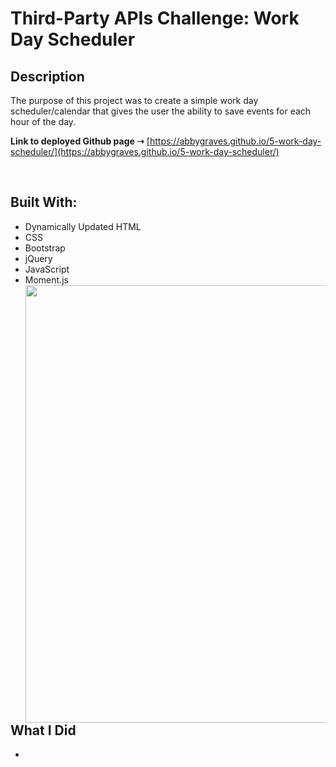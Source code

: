 # Third-Party APIs Challenge: Work Day Scheduler

## **Description**
The purpose of this project was to create a simple work day scheduler/calendar that gives the user the ability to save events for each hour of the day. 

**Link to deployed Github page ➝** [https://abbygraves.github.io/5-work-day-scheduler/](https://abbygraves.github.io/5-work-day-scheduler/)

<br/>

## **Built With:**
+ Dynamically Updated HTML
+ CSS
+ Bootstrap
+ jQuery
+ JavaScript
+ Moment.js <img align="right" src="" width="700px" />

<br/>

## **What I Did**
+ 

